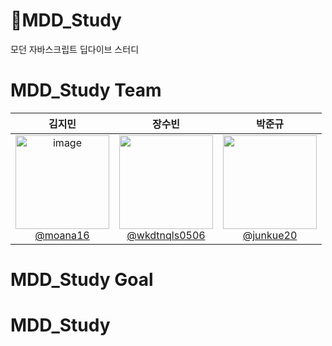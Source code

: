 # 🔵MDD_Study

모던 자바스크립트 딥다이브 스터디

# MDD_Study Team

|                                                                  **김지민**                                                                   |                                                                 **장수빈**                                                                  |                                                              **박준규**                                                              |
| :-------------------------------------------------------------------------------------------------------------------------------------------: | :-----------------------------------------------------------------------------------------------------------------------------------------: | :----------------------------------------------------------------------------------------------------------------------------------: |
| [<img height=150 width=150 alt="image" src="https://avatars.githubusercontent.com/u/65649035?v=4"> <br/>@moana16](https://github.com/moana16) | [<img src="https://avatars.githubusercontent.com/u/83440978?v=4" height=150 width=150> <br/>@wkdtnqls0506](https://github.com/wkdtnqls0506) | [<img src="https://avatars.githubusercontent.com/u/122848687?v=4" height=150 width=150> <br/>@junkue20](https://github.com/junkue20) |

# MDD_Study Goal

# MDD_Study
